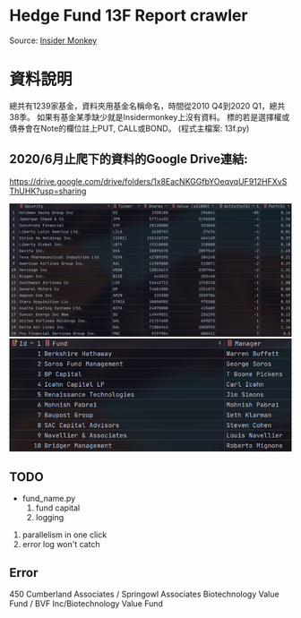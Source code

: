 # Hedge Fund 13F Report crawler
Source: [Insider Monkey](https://www.insidermonkey.com/)

# 資料說明
總共有1239家基金，資料夾用基金名稱命名，時間從2010 Q4到2020 Q1，總共38季。
如果有基金某季缺少就是Insidermonkey上沒有資料。
標的若是選擇權或債券會在Note的欄位註上PUT, CALL或BOND。
(程式主檔案: 13f.py)

## 2020/6月止爬下的資料的Google Drive連結:
https://drive.google.com/drive/folders/1x8EacNKGGfbYOeqvqUF912HFXvSThUHK?usp=sharing

![Berkshire Hathaway](Image/Berkshire_Hathaway.png)
![Berkshire Hathaway](Image/fund_pool.png)


## TODO 
- fund_name.py
    1. fund capital
    2. logging
 
1. parallelism in one click
2. error log won't catch


## Error
450 Cumberland Associates / Springowl Associates
Biotechnology Value Fund / BVF Inc/Biotechnology Value Fund

